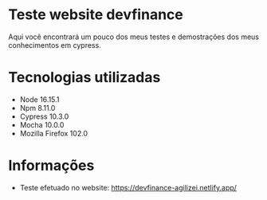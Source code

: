# Teste website devfinance
Aqui vocẽ encontrará um pouco dos meus testes e demostrações dos meus conhecimentos em cypress.

# Tecnologias utilizadas 
- Node 16.15.1
- Npm 8.11.0
- Cypress 10.3.0
- Mocha 10.0.0
- Mozilla Firefox 102.0

# Informações
- Teste efetuado no website: https://devfinance-agilizei.netlify.app/